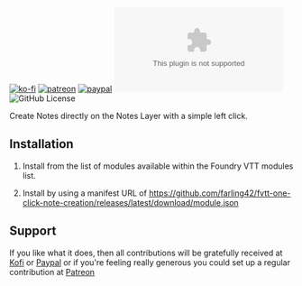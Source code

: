 [![ko-fi](https://img.shields.io/badge/Ko--Fi-farling-orange)](https://ko-fi.com/farling) [![patreon](https://img.shields.io/badge/Patreon-amusingtime-orange)](https://patreon.com/amusingtime) [![paypal](https://img.shields.io/badge/Paypal-farling-orange)](https://paypal.me/farling) ![Latest Release Download Count](https://img.shields.io/github/downloads/farling42/fvtt-one-click-note-creation/latest/module.zip) ![GitHub License](https://img.shields.io/github/license/farling42/fvtt-one-click-note-creation)

Create Notes directly on the Notes Layer with a simple left click.

## Installation

1) Install from the list of modules available within the Foundry VTT modules list.

2) Install by using a manifest URL of https://github.com/farling42/fvtt-one-click-note-creation/releases/latest/download/module.json

## Support

If you like what it does, then all contributions will be gratefully received at [Kofi](https://ko-fi.com/farling) or [Paypal](https://paypal.me/farling)
or if you're feeling really generous you could set up a regular contribution at [Patreon](https://www.patreon.com/amusingtime) 